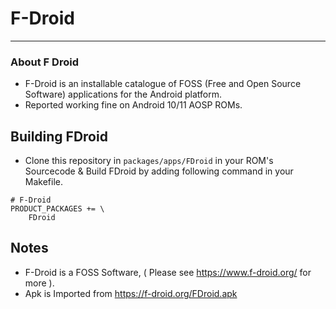 # F-Droid #
-------------------------------------------------------------------------------------------
### About F Droid ###

* F-Droid is an installable catalogue of FOSS (Free and Open Source Software) applications for the Android platform.
* Reported working fine on Android 10/11 AOSP ROMs.

## Building FDroid ##
* Clone this repository in `packages/apps/FDroid` in your ROM's Sourcecode & Build FDroid by adding following command in your Makefile.
 
```
# F-Droid
PRODUCT_PACKAGES += \
    FDroid
```

## Notes ##
* F-Droid is a FOSS Software, ( Please see https://www.f-droid.org/ for more ).
* Apk is Imported from https://f-droid.org/FDroid.apk
